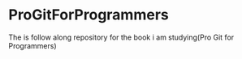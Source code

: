 # ProGitForProgrammers
The is follow along repository for the book i am studying(Pro Git for Programmers)
